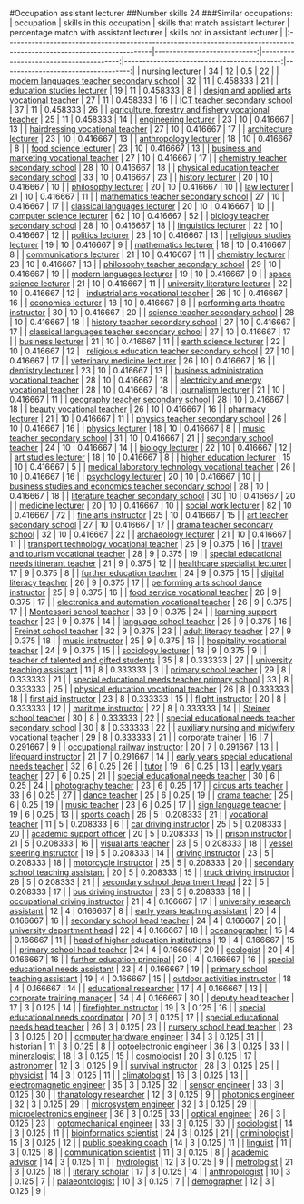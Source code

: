 #Occupation assistant lecturer
##Number skills 24
###Similar occupations:
| occupation                                                                                                            |   skills in this occupation |   skills that match assistant lecturer |   percentage match with assistant lecturer |   skills not in assistant lecturer |
|:----------------------------------------------------------------------------------------------------------------------|----------------------------:|---------------------------------------:|-------------------------------------------:|-----------------------------------:|
| [nursing lecturer](nursing_lecturer.md)                                                                               |                          34 |                                     12 |                                   0.5      |                                 22 |
| [modern languages teacher secondary school](modern_languages_teacher_secondary_school.md)                             |                          32 |                                     11 |                                   0.458333 |                                 21 |
| [education studies lecturer](education_studies_lecturer.md)                                                           |                          19 |                                     11 |                                   0.458333 |                                  8 |
| [design and applied arts vocational teacher](design_and_applied_arts_vocational_teacher.md)                           |                          27 |                                     11 |                                   0.458333 |                                 16 |
| [ICT teacher secondary school](ICT_teacher_secondary_school.md)                                                       |                          37 |                                     11 |                                   0.458333 |                                 26 |
| [agriculture, forestry and fishery vocational teacher](agriculture,_forestry_and_fishery_vocational_teacher.md)       |                          25 |                                     11 |                                   0.458333 |                                 14 |
| [engineering lecturer](engineering_lecturer.md)                                                                       |                          23 |                                     10 |                                   0.416667 |                                 13 |
| [hairdressing vocational teacher](hairdressing_vocational_teacher.md)                                                 |                          27 |                                     10 |                                   0.416667 |                                 17 |
| [architecture lecturer](architecture_lecturer.md)                                                                     |                          23 |                                     10 |                                   0.416667 |                                 13 |
| [anthropology lecturer](anthropology_lecturer.md)                                                                     |                          18 |                                     10 |                                   0.416667 |                                  8 |
| [food science lecturer](food_science_lecturer.md)                                                                     |                          23 |                                     10 |                                   0.416667 |                                 13 |
| [business and marketing vocational teacher](business_and_marketing_vocational_teacher.md)                             |                          27 |                                     10 |                                   0.416667 |                                 17 |
| [chemistry teacher secondary school](chemistry_teacher_secondary_school.md)                                           |                          28 |                                     10 |                                   0.416667 |                                 18 |
| [physical education teacher secondary school](physical_education_teacher_secondary_school.md)                         |                          33 |                                     10 |                                   0.416667 |                                 23 |
| [history lecturer](history_lecturer.md)                                                                               |                          20 |                                     10 |                                   0.416667 |                                 10 |
| [philosophy lecturer](philosophy_lecturer.md)                                                                         |                          20 |                                     10 |                                   0.416667 |                                 10 |
| [law lecturer](law_lecturer.md)                                                                                       |                          21 |                                     10 |                                   0.416667 |                                 11 |
| [mathematics teacher secondary school](mathematics_teacher_secondary_school.md)                                       |                          27 |                                     10 |                                   0.416667 |                                 17 |
| [classical languages lecturer](classical_languages_lecturer.md)                                                       |                          20 |                                     10 |                                   0.416667 |                                 10 |
| [computer science lecturer](computer_science_lecturer.md)                                                             |                          62 |                                     10 |                                   0.416667 |                                 52 |
| [biology teacher secondary school](biology_teacher_secondary_school.md)                                               |                          28 |                                     10 |                                   0.416667 |                                 18 |
| [linguistics lecturer](linguistics_lecturer.md)                                                                       |                          22 |                                     10 |                                   0.416667 |                                 12 |
| [politics lecturer](politics_lecturer.md)                                                                             |                          23 |                                     10 |                                   0.416667 |                                 13 |
| [religious studies lecturer](religious_studies_lecturer.md)                                                           |                          19 |                                     10 |                                   0.416667 |                                  9 |
| [mathematics lecturer](mathematics_lecturer.md)                                                                       |                          18 |                                     10 |                                   0.416667 |                                  8 |
| [communications lecturer](communications_lecturer.md)                                                                 |                          21 |                                     10 |                                   0.416667 |                                 11 |
| [chemistry lecturer](chemistry_lecturer.md)                                                                           |                          23 |                                     10 |                                   0.416667 |                                 13 |
| [philosophy teacher secondary school](philosophy_teacher_secondary_school.md)                                         |                          29 |                                     10 |                                   0.416667 |                                 19 |
| [modern languages lecturer](modern_languages_lecturer.md)                                                             |                          19 |                                     10 |                                   0.416667 |                                  9 |
| [space science lecturer](space_science_lecturer.md)                                                                   |                          21 |                                     10 |                                   0.416667 |                                 11 |
| [university literature lecturer](university_literature_lecturer.md)                                                   |                          22 |                                     10 |                                   0.416667 |                                 12 |
| [industrial arts vocational teacher](industrial_arts_vocational_teacher.md)                                           |                          26 |                                     10 |                                   0.416667 |                                 16 |
| [economics lecturer](economics_lecturer.md)                                                                           |                          18 |                                     10 |                                   0.416667 |                                  8 |
| [performing arts theatre instructor](performing_arts_theatre_instructor.md)                                           |                          30 |                                     10 |                                   0.416667 |                                 20 |
| [science teacher secondary school](science_teacher_secondary_school.md)                                               |                          28 |                                     10 |                                   0.416667 |                                 18 |
| [history teacher secondary school](history_teacher_secondary_school.md)                                               |                          27 |                                     10 |                                   0.416667 |                                 17 |
| [classical languages teacher secondary school](classical_languages_teacher_secondary_school.md)                       |                          27 |                                     10 |                                   0.416667 |                                 17 |
| [business lecturer](business_lecturer.md)                                                                             |                          21 |                                     10 |                                   0.416667 |                                 11 |
| [earth science lecturer](earth_science_lecturer.md)                                                                   |                          22 |                                     10 |                                   0.416667 |                                 12 |
| [religious education teacher secondary school](religious_education_teacher_secondary_school.md)                       |                          27 |                                     10 |                                   0.416667 |                                 17 |
| [veterinary medicine lecturer](veterinary_medicine_lecturer.md)                                                       |                          26 |                                     10 |                                   0.416667 |                                 16 |
| [dentistry lecturer](dentistry_lecturer.md)                                                                           |                          23 |                                     10 |                                   0.416667 |                                 13 |
| [business administration vocational teacher](business_administration_vocational_teacher.md)                           |                          28 |                                     10 |                                   0.416667 |                                 18 |
| [electricity and energy vocational teacher](electricity_and_energy_vocational_teacher.md)                             |                          28 |                                     10 |                                   0.416667 |                                 18 |
| [journalism lecturer](journalism_lecturer.md)                                                                         |                          21 |                                     10 |                                   0.416667 |                                 11 |
| [geography teacher secondary school](geography_teacher_secondary_school.md)                                           |                          28 |                                     10 |                                   0.416667 |                                 18 |
| [beauty vocational teacher](beauty_vocational_teacher.md)                                                             |                          26 |                                     10 |                                   0.416667 |                                 16 |
| [pharmacy lecturer](pharmacy_lecturer.md)                                                                             |                          21 |                                     10 |                                   0.416667 |                                 11 |
| [physics teacher secondary school](physics_teacher_secondary_school.md)                                               |                          26 |                                     10 |                                   0.416667 |                                 16 |
| [physics lecturer](physics_lecturer.md)                                                                               |                          18 |                                     10 |                                   0.416667 |                                  8 |
| [music teacher secondary school](music_teacher_secondary_school.md)                                                   |                          31 |                                     10 |                                   0.416667 |                                 21 |
| [secondary school teacher](secondary_school_teacher.md)                                                               |                          24 |                                     10 |                                   0.416667 |                                 14 |
| [biology lecturer](biology_lecturer.md)                                                                               |                          22 |                                     10 |                                   0.416667 |                                 12 |
| [art studies lecturer](art_studies_lecturer.md)                                                                       |                          18 |                                     10 |                                   0.416667 |                                  8 |
| [higher education lecturer](higher_education_lecturer.md)                                                             |                          15 |                                     10 |                                   0.416667 |                                  5 |
| [medical laboratory technology vocational teacher](medical_laboratory_technology_vocational_teacher.md)               |                          26 |                                     10 |                                   0.416667 |                                 16 |
| [psychology lecturer](psychology_lecturer.md)                                                                         |                          20 |                                     10 |                                   0.416667 |                                 10 |
| [business studies and economics teacher secondary school](business_studies_and_economics_teacher_secondary_school.md) |                          28 |                                     10 |                                   0.416667 |                                 18 |
| [literature teacher secondary school](literature_teacher_secondary_school.md)                                         |                          30 |                                     10 |                                   0.416667 |                                 20 |
| [medicine lecturer](medicine_lecturer.md)                                                                             |                          20 |                                     10 |                                   0.416667 |                                 10 |
| [social work lecturer](social_work_lecturer.md)                                                                       |                          82 |                                     10 |                                   0.416667 |                                 72 |
| [fine arts instructor](fine_arts_instructor.md)                                                                       |                          25 |                                     10 |                                   0.416667 |                                 15 |
| [art teacher secondary school](art_teacher_secondary_school.md)                                                       |                          27 |                                     10 |                                   0.416667 |                                 17 |
| [drama teacher secondary school](drama_teacher_secondary_school.md)                                                   |                          32 |                                     10 |                                   0.416667 |                                 22 |
| [archaeology lecturer](archaeology_lecturer.md)                                                                       |                          21 |                                     10 |                                   0.416667 |                                 11 |
| [transport technology vocational teacher](transport_technology_vocational_teacher.md)                                 |                          25 |                                      9 |                                   0.375    |                                 16 |
| [travel and tourism vocational teacher](travel_and_tourism_vocational_teacher.md)                                     |                          28 |                                      9 |                                   0.375    |                                 19 |
| [special educational needs itinerant teacher](special_educational_needs_itinerant_teacher.md)                         |                          21 |                                      9 |                                   0.375    |                                 12 |
| [healthcare specialist lecturer](healthcare_specialist_lecturer.md)                                                   |                          17 |                                      9 |                                   0.375    |                                  8 |
| [further education teacher](further_education_teacher.md)                                                             |                          24 |                                      9 |                                   0.375    |                                 15 |
| [digital literacy teacher](digital_literacy_teacher.md)                                                               |                          26 |                                      9 |                                   0.375    |                                 17 |
| [performing arts school dance instructor](performing_arts_school_dance_instructor.md)                                 |                          25 |                                      9 |                                   0.375    |                                 16 |
| [food service vocational teacher](food_service_vocational_teacher.md)                                                 |                          26 |                                      9 |                                   0.375    |                                 17 |
| [electronics and automation vocational teacher](electronics_and_automation_vocational_teacher.md)                     |                          26 |                                      9 |                                   0.375    |                                 17 |
| [Montessori school teacher](Montessori_school_teacher.md)                                                             |                          33 |                                      9 |                                   0.375    |                                 24 |
| [learning support teacher](learning_support_teacher.md)                                                               |                          23 |                                      9 |                                   0.375    |                                 14 |
| [language school teacher](language_school_teacher.md)                                                                 |                          25 |                                      9 |                                   0.375    |                                 16 |
| [Freinet school teacher](Freinet_school_teacher.md)                                                                   |                          32 |                                      9 |                                   0.375    |                                 23 |
| [adult literacy teacher](adult_literacy_teacher.md)                                                                   |                          27 |                                      9 |                                   0.375    |                                 18 |
| [music instructor](music_instructor.md)                                                                               |                          25 |                                      9 |                                   0.375    |                                 16 |
| [hospitality vocational teacher](hospitality_vocational_teacher.md)                                                   |                          24 |                                      9 |                                   0.375    |                                 15 |
| [sociology lecturer](sociology_lecturer.md)                                                                           |                          18 |                                      9 |                                   0.375    |                                  9 |
| [teacher of talented and gifted students](teacher_of_talented_and_gifted_students.md)                                 |                          35 |                                      8 |                                   0.333333 |                                 27 |
| [university teaching assistant](university_teaching_assistant.md)                                                     |                          11 |                                      8 |                                   0.333333 |                                  3 |
| [primary school teacher](primary_school_teacher.md)                                                                   |                          29 |                                      8 |                                   0.333333 |                                 21 |
| [special educational needs teacher primary school](special_educational_needs_teacher_primary_school.md)               |                          33 |                                      8 |                                   0.333333 |                                 25 |
| [physical education vocational teacher](physical_education_vocational_teacher.md)                                     |                          26 |                                      8 |                                   0.333333 |                                 18 |
| [first aid instructor](first_aid_instructor.md)                                                                       |                          23 |                                      8 |                                   0.333333 |                                 15 |
| [flight instructor](flight_instructor.md)                                                                             |                          20 |                                      8 |                                   0.333333 |                                 12 |
| [maritime instructor](maritime_instructor.md)                                                                         |                          22 |                                      8 |                                   0.333333 |                                 14 |
| [Steiner school teacher](Steiner_school_teacher.md)                                                                   |                          30 |                                      8 |                                   0.333333 |                                 22 |
| [special educational needs teacher secondary school](special_educational_needs_teacher_secondary_school.md)           |                          30 |                                      8 |                                   0.333333 |                                 22 |
| [auxiliary nursing and midwifery vocational teacher](auxiliary_nursing_and_midwifery_vocational_teacher.md)           |                          29 |                                      8 |                                   0.333333 |                                 21 |
| [corporate trainer](corporate_trainer.md)                                                                             |                          16 |                                      7 |                                   0.291667 |                                  9 |
| [occupational railway instructor](occupational_railway_instructor.md)                                                 |                          20 |                                      7 |                                   0.291667 |                                 13 |
| [lifeguard instructor](lifeguard_instructor.md)                                                                       |                          21 |                                      7 |                                   0.291667 |                                 14 |
| [early years special educational needs teacher](early_years_special_educational_needs_teacher.md)                     |                          32 |                                      6 |                                   0.25     |                                 26 |
| [tutor](tutor.md)                                                                                                     |                          19 |                                      6 |                                   0.25     |                                 13 |
| [early years teacher](early_years_teacher.md)                                                                         |                          27 |                                      6 |                                   0.25     |                                 21 |
| [special educational needs teacher](special_educational_needs_teacher.md)                                             |                          30 |                                      6 |                                   0.25     |                                 24 |
| [photography teacher](photography_teacher.md)                                                                         |                          23 |                                      6 |                                   0.25     |                                 17 |
| [circus arts teacher](circus_arts_teacher.md)                                                                         |                          33 |                                      6 |                                   0.25     |                                 27 |
| [dance teacher](dance_teacher.md)                                                                                     |                          25 |                                      6 |                                   0.25     |                                 19 |
| [drama teacher](drama_teacher.md)                                                                                     |                          25 |                                      6 |                                   0.25     |                                 19 |
| [music teacher](music_teacher.md)                                                                                     |                          23 |                                      6 |                                   0.25     |                                 17 |
| [sign language teacher](sign_language_teacher.md)                                                                     |                          19 |                                      6 |                                   0.25     |                                 13 |
| [sports coach](sports_coach.md)                                                                                       |                          26 |                                      5 |                                   0.208333 |                                 21 |
| [vocational teacher](vocational_teacher.md)                                                                           |                          11 |                                      5 |                                   0.208333 |                                  6 |
| [car driving instructor](car_driving_instructor.md)                                                                   |                          25 |                                      5 |                                   0.208333 |                                 20 |
| [academic support officer](academic_support_officer.md)                                                               |                          20 |                                      5 |                                   0.208333 |                                 15 |
| [prison instructor](prison_instructor.md)                                                                             |                          21 |                                      5 |                                   0.208333 |                                 16 |
| [visual arts teacher](visual_arts_teacher.md)                                                                         |                          23 |                                      5 |                                   0.208333 |                                 18 |
| [vessel steering instructor](vessel_steering_instructor.md)                                                           |                          19 |                                      5 |                                   0.208333 |                                 14 |
| [driving instructor](driving_instructor.md)                                                                           |                          23 |                                      5 |                                   0.208333 |                                 18 |
| [motorcycle instructor](motorcycle_instructor.md)                                                                     |                          25 |                                      5 |                                   0.208333 |                                 20 |
| [secondary school teaching assistant](secondary_school_teaching_assistant.md)                                         |                          20 |                                      5 |                                   0.208333 |                                 15 |
| [truck driving instructor](truck_driving_instructor.md)                                                               |                          26 |                                      5 |                                   0.208333 |                                 21 |
| [secondary school department head](secondary_school_department_head.md)                                               |                          22 |                                      5 |                                   0.208333 |                                 17 |
| [bus driving instructor](bus_driving_instructor.md)                                                                   |                          23 |                                      5 |                                   0.208333 |                                 18 |
| [occupational driving instructor](occupational_driving_instructor.md)                                                 |                          21 |                                      4 |                                   0.166667 |                                 17 |
| [university research assistant](university_research_assistant.md)                                                     |                          12 |                                      4 |                                   0.166667 |                                  8 |
| [early years teaching assistant](early_years_teaching_assistant.md)                                                   |                          20 |                                      4 |                                   0.166667 |                                 16 |
| [secondary school head teacher](secondary_school_head_teacher.md)                                                     |                          24 |                                      4 |                                   0.166667 |                                 20 |
| [university department head](university_department_head.md)                                                           |                          22 |                                      4 |                                   0.166667 |                                 18 |
| [oceanographer](oceanographer.md)                                                                                     |                          15 |                                      4 |                                   0.166667 |                                 11 |
| [head of higher education institutions](head_of_higher_education_institutions.md)                                     |                          19 |                                      4 |                                   0.166667 |                                 15 |
| [primary school head teacher](primary_school_head_teacher.md)                                                         |                          24 |                                      4 |                                   0.166667 |                                 20 |
| [geologist](geologist.md)                                                                                             |                          20 |                                      4 |                                   0.166667 |                                 16 |
| [further education principal](further_education_principal.md)                                                         |                          20 |                                      4 |                                   0.166667 |                                 16 |
| [special educational needs assistant](special_educational_needs_assistant.md)                                         |                          23 |                                      4 |                                   0.166667 |                                 19 |
| [primary school teaching assistant](primary_school_teaching_assistant.md)                                             |                          19 |                                      4 |                                   0.166667 |                                 15 |
| [outdoor activities instructor](outdoor_activities_instructor.md)                                                     |                          18 |                                      4 |                                   0.166667 |                                 14 |
| [educational researcher](educational_researcher.md)                                                                   |                          17 |                                      4 |                                   0.166667 |                                 13 |
| [corporate training manager](corporate_training_manager.md)                                                           |                          34 |                                      4 |                                   0.166667 |                                 30 |
| [deputy head teacher](deputy_head_teacher.md)                                                                         |                          17 |                                      3 |                                   0.125    |                                 14 |
| [firefighter instructor](firefighter_instructor.md)                                                                   |                          19 |                                      3 |                                   0.125    |                                 16 |
| [special educational needs coordinator](special_educational_needs_coordinator.md)                                     |                          20 |                                      3 |                                   0.125    |                                 17 |
| [special educational needs head teacher](special_educational_needs_head_teacher.md)                                   |                          26 |                                      3 |                                   0.125    |                                 23 |
| [nursery school head teacher](nursery_school_head_teacher.md)                                                         |                          23 |                                      3 |                                   0.125    |                                 20 |
| [computer hardware engineer](computer_hardware_engineer.md)                                                           |                          34 |                                      3 |                                   0.125    |                                 31 |
| [historian](historian.md)                                                                                             |                          11 |                                      3 |                                   0.125    |                                  8 |
| [optoelectronic engineer](optoelectronic_engineer.md)                                                                 |                          36 |                                      3 |                                   0.125    |                                 33 |
| [mineralogist](mineralogist.md)                                                                                       |                          18 |                                      3 |                                   0.125    |                                 15 |
| [cosmologist](cosmologist.md)                                                                                         |                          20 |                                      3 |                                   0.125    |                                 17 |
| [astronomer](astronomer.md)                                                                                           |                          12 |                                      3 |                                   0.125    |                                  9 |
| [survival instructor](survival_instructor.md)                                                                         |                          28 |                                      3 |                                   0.125    |                                 25 |
| [physicist](physicist.md)                                                                                             |                          14 |                                      3 |                                   0.125    |                                 11 |
| [climatologist](climatologist.md)                                                                                     |                          16 |                                      3 |                                   0.125    |                                 13 |
| [electromagnetic engineer](electromagnetic_engineer.md)                                                               |                          35 |                                      3 |                                   0.125    |                                 32 |
| [sensor engineer](sensor_engineer.md)                                                                                 |                          33 |                                      3 |                                   0.125    |                                 30 |
| [thanatology researcher](thanatology_researcher.md)                                                                   |                          12 |                                      3 |                                   0.125    |                                  9 |
| [photonics engineer](photonics_engineer.md)                                                                           |                          32 |                                      3 |                                   0.125    |                                 29 |
| [microsystem engineer](microsystem_engineer.md)                                                                       |                          32 |                                      3 |                                   0.125    |                                 29 |
| [microelectronics engineer](microelectronics_engineer.md)                                                             |                          36 |                                      3 |                                   0.125    |                                 33 |
| [optical engineer](optical_engineer.md)                                                                               |                          26 |                                      3 |                                   0.125    |                                 23 |
| [optomechanical engineer](optomechanical_engineer.md)                                                                 |                          33 |                                      3 |                                   0.125    |                                 30 |
| [sociologist](sociologist.md)                                                                                         |                          14 |                                      3 |                                   0.125    |                                 11 |
| [bioinformatics scientist](bioinformatics_scientist.md)                                                               |                          24 |                                      3 |                                   0.125    |                                 21 |
| [criminologist](criminologist.md)                                                                                     |                          15 |                                      3 |                                   0.125    |                                 12 |
| [public speaking coach](public_speaking_coach.md)                                                                     |                          14 |                                      3 |                                   0.125    |                                 11 |
| [linguist](linguist.md)                                                                                               |                          11 |                                      3 |                                   0.125    |                                  8 |
| [communication scientist](communication_scientist.md)                                                                 |                          11 |                                      3 |                                   0.125    |                                  8 |
| [academic advisor](academic_advisor.md)                                                                               |                          14 |                                      3 |                                   0.125    |                                 11 |
| [hydrologist](hydrologist.md)                                                                                         |                          12 |                                      3 |                                   0.125    |                                  9 |
| [metrologist](metrologist.md)                                                                                         |                          21 |                                      3 |                                   0.125    |                                 18 |
| [literary scholar](literary_scholar.md)                                                                               |                          17 |                                      3 |                                   0.125    |                                 14 |
| [anthropologist](anthropologist.md)                                                                                   |                          10 |                                      3 |                                   0.125    |                                  7 |
| [palaeontologist](palaeontologist.md)                                                                                 |                          10 |                                      3 |                                   0.125    |                                  7 |
| [demographer](demographer.md)                                                                                         |                          12 |                                      3 |                                   0.125    |                                  9 |
